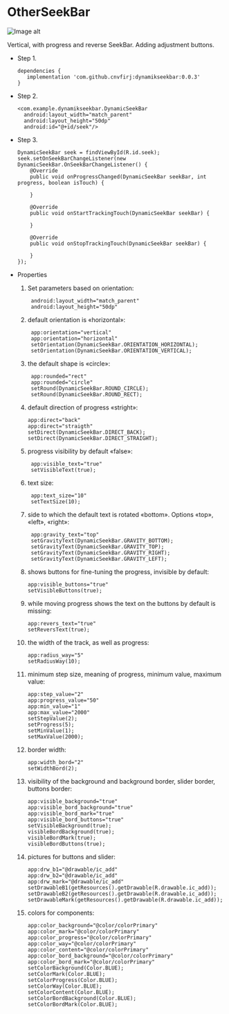 # OtherSeekBar

![Image alt](https://github.com/cnvfirj/OtherSeekBar/issues/1)

Vertical, with progress and reverse SeekBar. Adding adjustment buttons.

  - Step 1.

        dependencies {
           implementation 'com.github.cnvfirj:dynamikseekbar:0.0.3'
        }
     
  - Step 2.
  
        <com.example.dynamikseekbar.DynamicSeekBar
          android:layout_width="match_parent"
          android:layout_height="50dp"
          android:id="@+id/seek"/>
          
  - Step 3.

        DynamicSeekBar seek = findViewById(R.id.seek);
        seek.setOnSeekBarChangeListener(new DynamicSeekBar.OnSeekBarChangeListener() {
            @Override
            public void onProgressChanged(DynamicSeekBar seekBar, int progress, boolean isTouch) {
                
            }

            @Override
            public void onStartTrackingTouch(DynamicSeekBar seekBar) {

            }

            @Override
            public void onStopTrackingTouch(DynamicSeekBar seekBar) {

            }
        });

- Properties

   1. Set parameters based on orientation:
   
           android:layout_width="match_parent"
           android:layout_height="50dp"
           
   2. default orientation is «horizontal»:
   
           app:orientation="vertical"
           app:orientation="horizontal"
           setOrientation(DynamicSeekBar.ORIENTATION_HORIZONTAL);
           setOrientation(DynamicSeekBar.ORIENTATION_VERTICAL);
           
   3. the default shape is «circle»:
   
           app:rounded="rect"
           app:rounded="circle"
           setRound(DynamicSeekBar.ROUND_CIRCLE);
           setRound(DynamicSeekBar.ROUND_RECT);
           
   4. default direction of progress «stright»:
   
          app:direct="back"
          app:direct="straigth"
          setDirect(DynamicSeekBar.DIRECT_BACK);
          setDirect(DynamicSeekBar.DIRECT_STRAIGHT);
          
  5. progress visibility by default «false»:
  
          app:visible_text="true"
          setVisibleText(true);
          
  6. text size:
  
          app:text_size="10"
          setTextSize(10);
          
  7. side to which the default text is rotated «bottom». Options «top», «left», «right»:
     
          app:gravity_text="top"
          setGravityText(DynamicSeekBar.GRAVITY_BOTTOM);
          setGravityText(DynamicSeekBar.GRAVITY_TOP);
          setGravityText(DynamicSeekBar.GRAVITY_RIGHT);
          setGravityText(DynamicSeekBar.GRAVITY_LEFT);
          
  8. shows buttons for fine-tuning the progress, invisible by default:
  
         app:visible_buttons="true"
         setVisibleButtons(true);
         
  9. while moving progress shows the text on the buttons by default is missing:
  
         app:revers_text="true"
         setReversText(true);
         
  10. the width of the track, as well as progress:
  
          app:radius_way="5"
          setRadiusWay(10);
          
  11. minimum step size, meaning of progress, minimum value, maximum value:
     
          app:step_value="2"
          app:progress_value="50"
          app:min_value="1"
          app:max_value="2000"
          setStepValue(2);
          setProgress(5);
          setMinValue(1);
          setMaxValue(2000);
          
  12. border width:
  
          app:width_bord="2"
          setWidthBord(2);
          
  13. visibility of the background and background border, slider border, buttons border:
  
          app:visible_background="true"
          app:visible_bord_background="true"
          app:visible_bord_mark="true"
          app:visible_bord_buttons="true"
          setVisibleBackground(true);
          visibleBordBackground(true);
          visibleBordMark(true);
          visibleBordButtons(true);
          
  14. pictures for buttons and slider:
   
          app:drw_b1="@drawable/ic_add"
          app:drw_b2="@drawable/ic_add"
          app:drw_mark="@drawable/ic_add"
          setDrawableB1(getResources().getDrawable(R.drawable.ic_add));
          setDrawableB2(getResources().getDrawable(R.drawable.ic_add));
          setDrawableMark(getResources().getDrawable(R.drawable.ic_add));
          
  15. colors for components:
  
          app:color_background="@color/colorPrimary"
          app:color_mark="@color/colorPrimary"
          app:color_progress="@color/colorPrimary"
          app:color_way="@color/colorPrimary"
          app:color_content="@color/colorPrimary"
          app:color_bord_background="@color/colorPrimary"
          app:color_bord_mark="@color/colorPrimary"
          setColorBackground(Color.BLUE);
          setColorMark(Color.BLUE);
          setColorProgress(Color.BLUE);
          setColorWay(Color.BLUE);
          setColorContent(Color.BLUE);
          setColorBordBackground(Color.BLUE);
          setColorBordMark(Color.BLUE);










